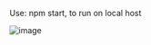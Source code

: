 Use: npm start, to run on local host

![image](https://github.com/shivam0303/lens-ai/assets/77184110/3cd63ca4-d7d7-498c-a64a-b7b496fea08c)


